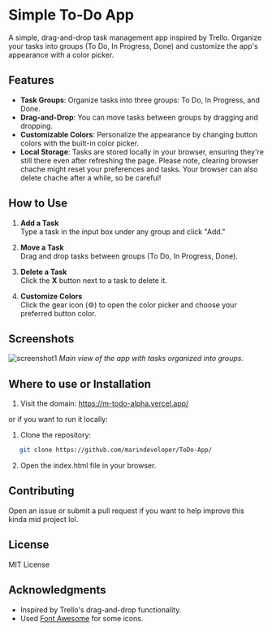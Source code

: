 # **Simple To-Do App**

A simple, drag-and-drop task management app inspired by Trello. Organize your tasks into groups (To Do, In Progress, Done) and customize the app's appearance with a color picker.


## **Features**

- **Task Groups**: Organize tasks into three groups: To Do, In Progress, and Done.
- **Drag-and-Drop**: You can move tasks between groups by dragging and dropping.
- **Customizable Colors**: Personalize the appearance by changing button colors with the built-in color picker.
- **Local Storage**: Tasks are stored locally in your browser, ensuring they're still there even after refreshing the page. Please note, clearing browser chache might reset your preferences and tasks. Your browser can also delete chache after a while, so be careful!


## **How to Use**

1. **Add a Task**  
   Type a task in the input box under any group and click "Add."

2. **Move a Task**  
   Drag and drop tasks between groups (To Do, In Progress, Done).

3. **Delete a Task**  
   Click the **X** button next to a task to delete it.

4. **Customize Colors**  
   Click the gear icon (⚙️) to open the color picker and choose your preferred button color.


## **Screenshots**

![screenshot1](https://github.com/user-attachments/assets/e2b262f6-d809-40f1-b32f-32682d7babfb)
*Main view of the app with tasks organized into groups.*


## **Where to use or Installation**
1. Visit the domain: https://m-todo-alpha.vercel.app/

or if you want to run it locally:

1. Clone the repository:
   
```bash
   git clone https://github.com/marindeveloper/ToDo-App/
```

2. Open the index.html file in your browser.



## **Contributing**


Open an issue or submit a pull request if you want to help improve this kinda mid project lol.


## **License**

MIT License


## **Acknowledgments**

- Inspired by Trello's drag-and-drop functionality.
- Used [Font Awesome](https://fontawesome.com/) for some icons.


